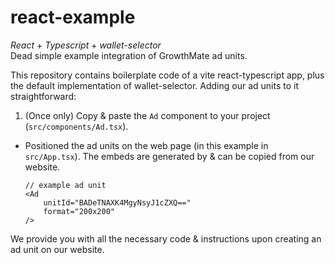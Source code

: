 # react-example

*React* + *Typescript* + *wallet-selector*  
Dead simple example integration of GrowthMate ad units.  

This repository contains boilerplate code of a vite react-typescript app, plus the default implementation of wallet-selector.
Adding our ad units to it straightforward:

1. (Once only) Copy & paste the `Ad` component to your project (`src/components/Ad.tsx`).

- Positioned the ad units on the web page (in this example in `src/App.tsx`). The embeds are generated by & can be copied from our website.
    ```tsx
    // example ad unit
    <Ad
        unitId="BADeTNAXK4MgyNsyJ1cZXQ=="
        format="200x200"
    />
    ```

We provide you with all the necessary code & instructions upon creating an ad unit on our website.